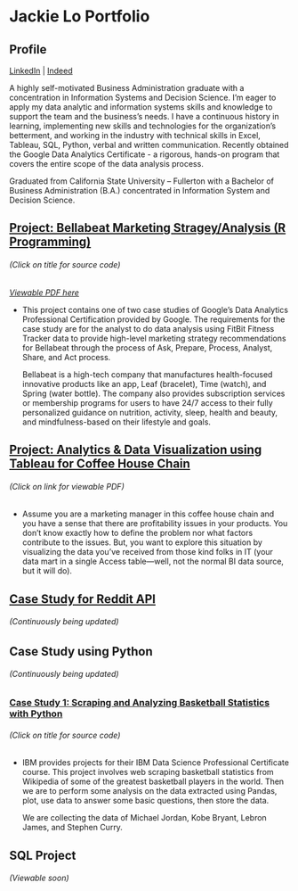 # Jackie Lo Portfolio

## Profile
[LinkedIn](https://www.linkedin.com/in/jackie-lo/)  |   [Indeed](https://my.indeed.com/p/jackiel-84jwhto)

A highly self-motivated Business Administration graduate with a concentration in Information Systems and Decision Science. I’m eager to apply my data analytic and information systems skills and knowledge to support the team and the business’s needs. I have a continuous history in learning, implementing new skills and technologies for the organization’s betterment, and working in the industry with technical skills in Excel, Tableau, SQL, Python, verbal and written communication. Recently obtained the Google Data Analytics Certificate - a rigorous, hands-on program that covers the entire scope of the data analysis process.

Graduated from California State University – Fullerton with a Bachelor of Business Administration (B.A.) concentrated in Information System and Decision Science.

## [Project: Bellabeat Marketing Stragey/Analysis (R Programming)](https://github.com/liljsl/Jackie_Lo_Portfolio/blob/main/bellabeat_case_study.Rmd)
###### *(Click on title for source code)*
*[Viewable PDF here](https://github.com/liljsl/Jackie_Lo_Portfolio/blob/main/bellabeat_case_study.pdf)* 

* This project contains one of two case studies of Google’s Data Analytics Professional Certification provided by Google. The requirements for the case study are for the analyst to do data analysis using FitBit Fitness Tracker data to provide high-level marketing strategy recommendations for Bellabeat through the process of Ask, Prepare, Process, Analyst, Share, and Act process.
  
  Bellabeat is a high-tech company that manufactures health-focused innovative products like an app, Leaf (bracelet), Time (watch), and Spring (water bottle). The company also provides subscription services or membership programs for users to have 24/7 access to their fully personalized guidance on nutrition, activity, sleep, health and beauty, and mindfulness-based on their lifestyle and goals.

## [Project: Analytics & Data Visualization using Tableau for Coffee House Chain](https://github.com/liljsl/Jackie_Lo_Portfolio/blob/main/Tableau%20Project.pdf)
###### *(Click on link for viewable PDF)*
* Assume you are a marketing manager in this coffee house chain and you have a sense that there are profitability issues in your products. You don’t know exactly how to define the problem nor what factors contribute to the issues. But, you want to explore this situation by visualizing the data you’ve received from those kind folks in IT (your data mart in a single Access table—well, not the normal BI data source, but it will do).  

## [Case Study for Reddit API](https://github.com/liljsl/Jackie_Lo_Portfolio/blob/main/Simple%20Reddit%20API.ipynb)
###### *(Continuously being updated)*

## Case Study using Python
###### *(Continuously being updated)*
### [Case Study 1: Scraping and Analyzing Basketball Statistics with Python](https://github.com/liljsl/Jackie_Lo_Portfolio/blob/main/IBM_Python%20Data%20Analytic.ipynb)
###### *(Click on title for source code)*
* IBM provides projects for their IBM Data Science Professional Certificate course. This project involves web scraping basketball statistics from Wikipedia of some of the greatest basketball players in the world. Then we are to perform some analysis on the data extracted using Pandas, plot, use data to answer some basic questions, then store the data. 

  We are collecting the data of Michael Jordan, Kobe Bryant, Lebron James, and Stephen Curry.

## SQL Project
###### *(Viewable soon)*
